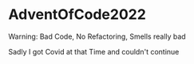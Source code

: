 # AdventOfCode2022

Warning: Bad Code, No Refactoring, Smells really bad

Sadly I got Covid at that Time and couldn't continue
